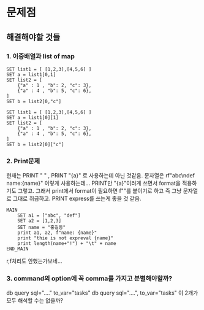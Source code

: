# 문제점

## 해결해야할 것들

### 1. 이중배열과 list of map

```kvs
SET list1 = [ [1,2,3],[4,5,6] ]
SET a = list1[0,1]
SET list2 = [
    {"a" : 1 , "b": 2, "c": 3},
    {"a" : 4 , "b": 5, "c": 6},
]
SET b = list2[0,"c"]
```

```kvs
SET list1 = [ [1,2,3],[4,5,6] ]
SET a = list1[0][1]
SET list2 = [
    {"a" : 1 , "b": 2, "c": 3},
    {"a" : 4 , "b": 5, "c": 6},
]
SET b = list2[0]["c"]
```

### 2. Print문제

현재는 PRINT " " , PRINT "{a}" 로 사용하는데 아닌 것같음.
문자열은  rf"abc\ndef name:{name}"
이렇게 사용하는데... PRINT만 "{a}"이러게 쓰면서 format을 적용하기도 그렇고.
그래서 print에서 format이 필요하면 f""를 붙이기로 하고 즉 그냥 문자열로 그대로 취급하고.
PRINT express를 쓰는게 좋을 것 같음.

```kvs
MAIN
    SET a1 = ["abc", "def"]
    SET a2 = [1,2,3]
    SET name = "홍길동"
    print a1, a2, f"name: {name}"
    print "thie is not expreval {name}"
    print length(name+"!") + "\t" + name
END_MAIN
```
r,f처리도 안했는가보네...

### 3. command의 option에 꼭 comma를 가지고 분별해야할까?

db query sql="...." to_var="tasks"
db query sql="....", to_var="tasks"
이 2개가 모두 해석할 수는 없을까?
